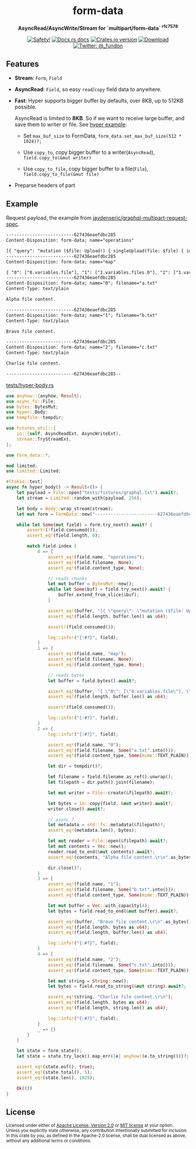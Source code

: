 <h1 align="center">form-data</h1>

<div align="center">
  <p><strong>AsyncRead/AsyncWrite/Stream for `multipart/form-data` <sup>rfc7578</sup></strong></p>
</div>

<div align="center">
  <!-- Safety -->
  <a href="/">
    <img src="https://img.shields.io/badge/-safety!-success?style=flat-square"
      alt="Safety!" /></a>
  <!-- Docs.rs docs -->
  <a href="https://docs.rs/form-data">
    <img src="https://img.shields.io/badge/docs-latest-blue.svg?style=flat-square"
      alt="Docs.rs docs" /></a>
  <!-- Crates version -->
  <a href="https://crates.io/crates/form-data">
    <img src="https://img.shields.io/crates/v/form-data.svg?style=flat-square"
    alt="Crates.io version" /></a>
  <!-- Downloads -->
  <a href="https://crates.io/crates/form-data">
    <img src="https://img.shields.io/crates/d/form-data.svg?style=flat-square"
      alt="Download" /></a>
  <!-- Twitter -->
  <a href="https://twitter.com/_fundon">
    <img src="https://img.shields.io/badge/twitter-@__fundon-blue.svg?style=flat-square"
      alt="Twitter: @_fundon" /></a>
</div>

## Features

- **Stream**: `Form`, `Field`

- **AsyncRead**: `Field`, so easy `read`/`copy` field data to anywhere.

- **Fast**: Hyper supports bigger buffer by defaults, over 8KB, up to 512KB possible.

  AsyncRead is limited to **8KB**. So if we want to receive large buffer,
  and save them to writer or file. See [hyper example](examples/hyper.rs):

  - Set `max_buf_size` to FormData, `form_data.set_max_buf_size(512 * 1024)?;`

  - Use `copy_to`, copy bigger buffer to a writer(`AsyncRead`), `field.copy_to(&mut writer)`

  - Use `copy_to_file`, copy bigger buffer to a file(`File`), `field.copy_to_file(&mut file)`

- Preparse headers of part

## Example

Request payload, the example from [jaydenseric/graphql-multipart-request-spec](https://github.com/jaydenseric/graphql-multipart-request-spec#request-payload-2).

```txt
--------------------------627436eaefdbc285
Content-Disposition: form-data; name="operations"

[{ "query": "mutation ($file: Upload!) { singleUpload(file: $file) { id } }", "variables": { "file": null } }, { "query": "mutation($files: [Upload!]!) { multipleUpload(files: $files) { id } }", "variables": { "files": [null, null] } }]
--------------------------627436eaefdbc285
Content-Disposition: form-data; name="map"

{ "0": ["0.variables.file"], "1": ["1.variables.files.0"], "2": ["1.variables.files.1"] }
--------------------------627436eaefdbc285
Content-Disposition: form-data; name="0"; filename="a.txt"
Content-Type: text/plain

Alpha file content.

--------------------------627436eaefdbc285
Content-Disposition: form-data; name="1"; filename="b.txt"
Content-Type: text/plain

Bravo file content.

--------------------------627436eaefdbc285
Content-Disposition: form-data; name="2"; filename="c.txt"
Content-Type: text/plain

Charlie file content.

--------------------------627436eaefdbc285--
```

[tests/hyper-body.rs](hyper-body)

```rust
use anyhow::{anyhow, Result};
use async_fs::File;
use bytes::BytesMut;
use hyper::Body;
use tempfile::tempdir;

use futures_util::{
    io::{self, AsyncReadExt, AsyncWriteExt},
    stream::TryStreamExt,
};

use form_data::*;

mod limited;
use limited::Limited;

#[tokio::test]
async fn hyper_body() -> Result<()> {
    let payload = File::open("tests/fixtures/graphql.txt").await?;
    let stream = Limited::random_with(payload, 256);

    let body = Body::wrap_stream(stream);
    let mut form = FormData::new("------------------------627436eaefdbc285", body);

    while let Some(mut field) = form.try_next().await? {
        assert!(!field.consumed());
        assert_eq!(field.length, 0);

        match field.index {
            0 => {
                assert_eq!(field.name, "operations");
                assert_eq!(field.filename, None);
                assert_eq!(field.content_type, None);

                // reads chunks
                let mut buffer = BytesMut::new();
                while let Some(buf) = field.try_next().await? {
                    buffer.extend_from_slice(&buf);
                }

                assert_eq!(buffer, "[{ \"query\": \"mutation ($file: Upload!) { singleUpload(file: $file) { id } }\", \"variables\": { \"file\": null } }, { \"query\": \"mutation($files: [Upload!]!) { multipleUpload(files: $files) { id } }\", \"variables\": { \"files\": [null, null] } }]");
                assert_eq!(field.length, buffer.len() as u64);

                assert!(field.consumed());

                log::info!("{:#?}", field);
            }
            1 => {
                assert_eq!(field.name, "map");
                assert_eq!(field.filename, None);
                assert_eq!(field.content_type, None);

                // reads bytes
                let buffer = field.bytes().await?;

                assert_eq!(buffer, "{ \"0\": [\"0.variables.file\"], \"1\": [\"1.variables.files.0\"], \"2\": [\"1.variables.files.1\"] }");
                assert_eq!(field.length, buffer.len() as u64);

                assert!(field.consumed());

                log::info!("{:#?}", field);
            }
            2 => {
                log::info!("{:#?}", field);

                assert_eq!(field.name, "0");
                assert_eq!(field.filename, Some("a.txt".into()));
                assert_eq!(field.content_type, Some(mime::TEXT_PLAIN));

                let dir = tempdir()?;

                let filename = field.filename.as_ref().unwrap();
                let filepath = dir.path().join(filename);

                let mut writer = File::create(&filepath).await?;

                let bytes = io::copy(field, &mut writer).await?;
                writer.close().await?;

                // async ?
                let metadata = std::fs::metadata(&filepath)?;
                assert_eq!(metadata.len(), bytes);

                let mut reader = File::open(&filepath).await?;
                let mut contents = Vec::new();
                reader.read_to_end(&mut contents).await?;
                assert_eq!(contents, "Alpha file content.\r\n".as_bytes());

                dir.close()?;
            }
            3 => {
                assert_eq!(field.name, "1");
                assert_eq!(field.filename, Some("b.txt".into()));
                assert_eq!(field.content_type, Some(mime::TEXT_PLAIN));

                let mut buffer = Vec::with_capacity(4);
                let bytes = field.read_to_end(&mut buffer).await?;

                assert_eq!(buffer, "Bravo file content.\r\n".as_bytes());
                assert_eq!(field.length, bytes as u64);
                assert_eq!(field.length, buffer.len() as u64);

                log::info!("{:#?}", field);
            }
            4 => {
                assert_eq!(field.name, "2");
                assert_eq!(field.filename, Some("c.txt".into()));
                assert_eq!(field.content_type, Some(mime::TEXT_PLAIN));

                let mut string = String::new();
                let bytes = field.read_to_string(&mut string).await?;

                assert_eq!(string, "Charlie file content.\r\n");
                assert_eq!(field.length, bytes as u64);
                assert_eq!(field.length, string.len() as u64);

                log::info!("{:#?}", field);
            }
            _ => {}
        }
    }

    let state = form.state();
    let state = state.try_lock().map_err(|e| anyhow!(e.to_string()))?;

    assert_eq!(state.eof(), true);
    assert_eq!(state.total(), 5);
    assert_eq!(state.len(), 1029);

    Ok(())
}
```

## License

<sup>
Licensed under either of <a href="LICENSE-APACHE">Apache License, Version
2.0</a> or <a href="LICENSE-MIT">MIT license</a> at your option.
</sup>

<br>

<sub>
Unless you explicitly state otherwise, any contribution intentionally submitted
for inclusion in this crate by you, as defined in the Apache-2.0 license, shall
be dual licensed as above, without any additional terms or conditions.
</sub>
